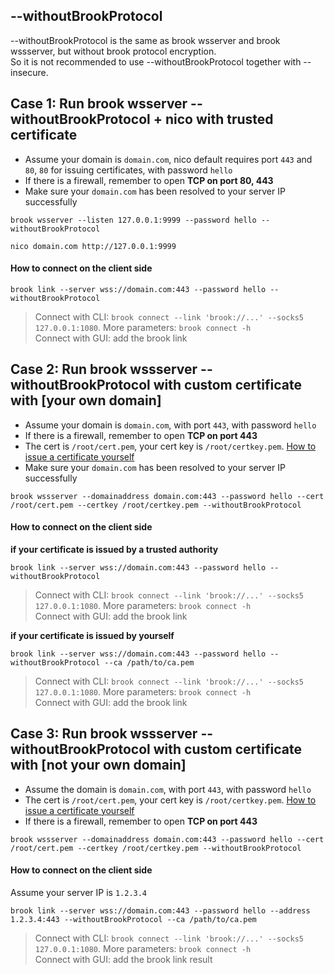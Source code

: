 ## --withoutBrookProtocol

--withoutBrookProtocol is the same as brook wsserver and brook wssserver, but without brook protocol encryption.<br/>
So it is not recommended to use --withoutBrookProtocol together with --insecure.<br/>

## Case 1: Run brook wsserver --withoutBrookProtocol + nico with trusted certificate

-   Assume your domain is `domain.com`, nico default requires port `443` and `80`, `80` for issuing certificates, with password `hello`
-   If there is a firewall, remember to open **TCP on port 80, 443**
-   Make sure your `domain.com` has been resolved to your server IP successfully

```
brook wsserver --listen 127.0.0.1:9999 --password hello --withoutBrookProtocol
```
```
nico domain.com http://127.0.0.1:9999
```

#### How to connect on the client side

```
brook link --server wss://domain.com:443 --password hello --withoutBrookProtocol
```

> Connect with CLI: `brook connect --link 'brook://...' --socks5 127.0.0.1:1080`. More parameters: `brook connect -h`<br>
> Connect with GUI: add the brook link

## Case 2: Run brook wssserver --withoutBrookProtocol with custom certificate with [your own domain]

-   Assume your domain is `domain.com`, with port `443`, with password `hello`
-   If there is a firewall, remember to open **TCP on port 443**
-   The cert is `/root/cert.pem`, your cert key is `/root/certkey.pem`. [How to issue a certificate yourself](https://github.com/txthinking/mad)
-   Make sure your `domain.com` has been resolved to your server IP successfully

```
brook wssserver --domainaddress domain.com:443 --password hello --cert /root/cert.pem --certkey /root/certkey.pem --withoutBrookProtocol
```

#### How to connect on the client side

**if your certificate is issued by a trusted authority**

```
brook link --server wss://domain.com:443 --password hello --withoutBrookProtocol
```

> Connect with CLI: `brook connect --link 'brook://...' --socks5 127.0.0.1:1080`. More parameters: `brook connect -h`<br>
> Connect with GUI: add the brook link

**if your certificate is issued by yourself**

```
brook link --server wss://domain.com:443 --password hello --withoutBrookProtocol --ca /path/to/ca.pem
```

> Connect with CLI: `brook connect --link 'brook://...' --socks5 127.0.0.1:1080`. More parameters: `brook connect -h`<br>
> Connect with GUI: add the brook link

## Case 3: Run brook wssserver --withoutBrookProtocol with custom certificate with [not your own domain]

-   Assume the domain is `domain.com`, with port `443`, with password `hello`
-   The cert is `/root/cert.pem`, your cert key is `/root/certkey.pem`. [How to issue a certificate yourself](https://github.com/txthinking/mad)
-   If there is a firewall, remember to open **TCP on port 443**

```
brook wssserver --domainaddress domain.com:443 --password hello --cert /root/cert.pem --certkey /root/certkey.pem --withoutBrookProtocol
```

#### How to connect on the client side

Assume your server IP is `1.2.3.4`

```
brook link --server wss://domain.com:443 --password hello --address 1.2.3.4:443 --withoutBrookProtocol --ca /path/to/ca.pem
```

> Connect with CLI: `brook connect --link 'brook://...' --socks5 127.0.0.1:1080`. More parameters: `brook connect -h`<br>
> Connect with GUI: add the brook link result

